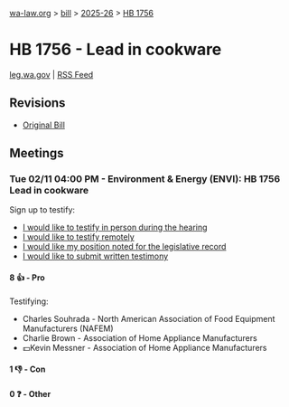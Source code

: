[wa-law.org](/) > [bill](/bill/) > [2025-26](/bill/2025-26/) > [HB 1756](/bill/2025-26/hb/1756/)

# HB 1756 - Lead in cookware
[leg.wa.gov](https://app.leg.wa.gov/billsummary?BillNumber=1756&Year=2025&Initiative=false) | [RSS Feed](./rss.xml)

## Revisions
* [Original Bill](1/)

## Meetings
### Tue 02/11 04:00 PM - Environment & Energy (ENVI): HB 1756 Lead in cookware
Sign up to testify:
* [I would like to testify in person during the hearing](https://app.leg.wa.gov/csi/Testifier/Add?chamber=House&mId=32756&aId=163212&caId=25596&tId=1)
* [I would like to testify remotely](https://app.leg.wa.gov/csi/Testifier/Add?chamber=House&mId=32756&aId=163212&caId=25596&tId=2)
* [I would like my position noted for the legislative record](https://app.leg.wa.gov/csi/Testifier/Add?chamber=House&mId=32756&aId=163212&caId=25596&tId=3)
* [I would like to submit written testimony](https://app.leg.wa.gov/csi/Testifier/Add?chamber=House&mId=32756&aId=163212&caId=25596&tId=4)

#### 8 👍 - Pro
Testifying:
* Charles Souhrada - North American Association of Food Equipment Manufacturers (NAFEM)
* Charlie Brown - Association of Home Appliance Manufacturers
* 💵Kevin Messner - Association of Home Appliance Manufacturers

#### 1 👎 - Con

#### 0 ❓ - Other
